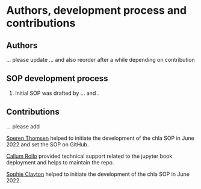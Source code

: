 # Authors, development process and contributions

## Authors


... please update ... and also reorder after a while depending on contribution





## SOP development process

1) Initial SOP was drafted by ... and .


## Contributions 


... please add 


[Soeren Thomsen](https://github.com/soerenthomsen) helped to initiate the development of the chla SOP in June 2022 and set the SOP on GitHub.

[Callum Rollo](https://github.com/callumrollo) provided technical support related to the jupyter book deployment and helps to maintain the repo. 

[Sophie Clayton](https://github.com/sophieclayton) helped to initiate the development of the chla SOP in June 2022.
